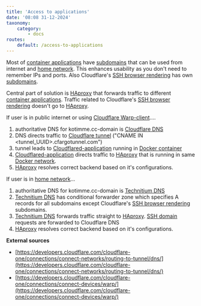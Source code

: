 ```yaml
---
title: 'Access to applications'
date: '08:08 31-12-2024'
taxonomy:
    category:
        - docs
routes:
    default: /access-to-applications
---
```


Most of [container applications](/container-applications) have [subdomains](/domains) that can be used from internet and [home network](/lan). This enhances usability as you don't need to remember IPs and ports. Also Cloudflare's [SSH browser rendering](/ssh-from-outside-of-home-network) has own [subdomains](/domains).

Central part of solution is [HAproxy](/haproxy) that forwards traffic to different [container applications](/container-applications). Traffic related to Cloudflare's [SSH browser rendering](/ssh-from-outside-of-home-network) doesn't go to [HAproxy](/haproxy).

If user is in public internet or using [Cloudflare Warp-client](/cloudflare).... 
1. authoritative DNS for kotimme.cc-domain is [Cloudflare DNS](/cloudflare)
2. DNS directs traffic to [Cloudflare tunnel](/cloudflare) ("CNAME IN <tunnel_UUID>.cfargotunnel.com")
3. tunnel leads to [Cloudflared-application](/cloudflared) running in [Docker container](/docker)
4. [Cloudflared-application](/cloudflared) directs traffic to [HAproxy](/haproxy) that is running in same [Docker network](/docker).
5. [HAproxy](/haproxy) resolves correct backend based on it's configurations.
 

If user is in [home network](/lan)...
1. authoritative DNS for kotimme.cc-domain is [Technitium DNS](/technitium-dns)
2. [Technitium DNS](/technitium-dns) has conditional forwarder zone which specifies A records for all subdomains except Cloudflare's [SSH browser rendering](/ssh-from-outside-of-home-network) subdomains.
3. [Technitium DNS](/technitium-dns) forwards traffic straight to [HAproxy](/haproxy). [SSH domain](/ssh-from-outside-of-home-network) requests are forwarded to Cloudflare DNS
4. [HAproxy](/haproxy) resolves correct backend based on it's configurations.


**External sources**
* [https://developers.cloudflare.com/cloudflare-one/connections/connect-networks/routing-to-tunnel/dns/](https://developers.cloudflare.com/cloudflare-one/connections/connect-networks/routing-to-tunnel/dns/)
* [https://developers.cloudflare.com/cloudflare-one/connections/connect-devices/warp/](https://developers.cloudflare.com/cloudflare-one/connections/connect-devices/warp/)